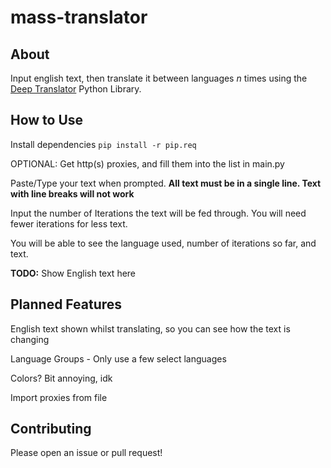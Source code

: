 # mass-translator

## About
Input english text, then translate it between languages *n* times using the [Deep Translator](https://github.com/nidhaloff/deep-translator) Python Library. 


## How to Use
Install dependencies
`pip install -r pip.req`


OPTIONAL: Get http(s) proxies, and fill them into the list in main.py


Paste/Type your text when prompted. **All text must be in a single line. Text with line breaks will not work**


Input the number of Iterations the text will be fed through. You will need fewer iterations for less text. 


You will be able to see the language used, number of iterations so far, and text.


**TODO:** Show English text here


## Planned Features
English text shown whilst translating, so you can see how the text is changing

Language Groups - Only use a few select languages 

Colors? Bit annoying, idk

Import proxies from file



## Contributing
Please open an issue or pull request!
